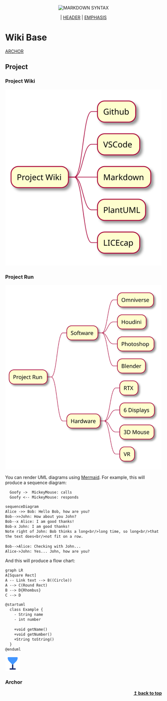 <div align="center">
    <img alt="MARKDOWN SYNTAX" src="https://cloud.githubusercontent.com/assets/5456665/13505154/0ca9ddf6-e1a2-11e5-9408-a8cfc6b493f0.png" width="350" height="70"></img>

| <a href="#header">HEADER</a> 
| <a href="#emphasis">EMPHASIS</a> 

</div>


# Wiki Base

<a href="#archor">ARCHOR</a>

## Project

### Project Wiki

![project_knownledge_base](./PlantUML/out/project_wiki.svg)

### Project Run

![project_run](./PlantUML/out/project_run.svg)

You can render UML diagrams using [Mermaid](https://mermaidjs.github.io/). For example, this will produce a sequence diagram:

```plantuml format="png" classes="uml myDiagram" alt="My super diagram placeholder" title="My super diagram" width="300px" height="300px"
  Goofy ->  MickeyMouse: calls
  Goofy <-- MickeyMouse: responds
```

```mermaid
sequenceDiagram
Alice ->> Bob: Hello Bob, how are you?
Bob-->>John: How about you John?
Bob--x Alice: I am good thanks!
Bob-x John: I am good thanks!
Note right of John: Bob thinks a long<br/>long time, so long<br/>that the text does<br/>not fit on a row.

Bob-->Alice: Checking with John...
Alice->John: Yes... John, how are you?
```

And this will produce a flow chart:

```mermaid
graph LR
A[Square Rect]
A -- Link text --> B((Circle))
A --> C(Round Rect)
B --> D{Rhombus}
C --> D
```

```plantuml
@startuml
  class Example {
    - String name
    - int number 
    
    +void getName()
    +void getNumber()
    +String toString()
  }
@enduml
```

![Alt text](./SVGex.svg)



### Archor

<div align="right">
    <b><a href="#----">↥ back to top</a></b>
</div>